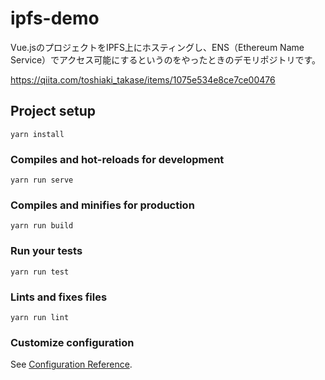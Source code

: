 # ipfs-demo
Vue.jsのプロジェクトをIPFS上にホスティングし、ENS（Ethereum Name Service）でアクセス可能にするというのをやったときのデモリポジトリです。

https://qiita.com/toshiaki_takase/items/1075e534e8ce7ce00476

## Project setup
```
yarn install
```

### Compiles and hot-reloads for development
```
yarn run serve
```

### Compiles and minifies for production
```
yarn run build
```

### Run your tests
```
yarn run test
```

### Lints and fixes files
```
yarn run lint
```

### Customize configuration
See [Configuration Reference](https://cli.vuejs.org/config/).
